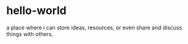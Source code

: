 # hello-world
a place where i can store ideas, resources, or even share and discuss things with others.

